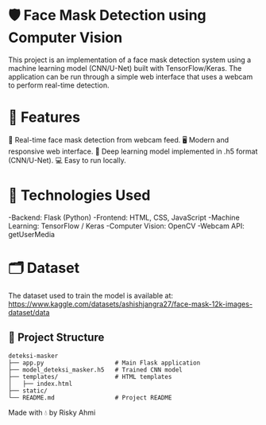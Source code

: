 # 🛡️ Face Mask Detection using Computer Vision
This project is an implementation of a face mask detection system using a machine learning model (CNN/U-Net) built with TensorFlow/Keras. The application can be run through a simple web interface that uses a webcam to perform real-time detection.

# 🚀 Features
📸 Real-time face mask detection from webcam feed.
🖥️ Modern and responsive web interface.
🤖 Deep learning model implemented in .h5 format (CNN/U-Net).
💻 Easy to run locally.

# 🧠 Technologies Used
-Backend: Flask (Python)
-Frontend: HTML, CSS, JavaScript
-Machine Learning: TensorFlow / Keras
-Computer Vision: OpenCV
-Webcam API: getUserMedia

# 🗂️ Dataset
The dataset used to train the model is available at:
https://www.kaggle.com/datasets/ashishjangra27/face-mask-12k-images-dataset/data

## 📁 Project Structure
```
deteksi-masker
├── app.py                    # Main Flask application
├── model_deteksi_masker.h5   # Trained CNN model
├── templates/                # HTML templates
│   ├── index.html
├── static/
└── README.md                 # Project README
```

Made with 💧 by Risky Ahmi
